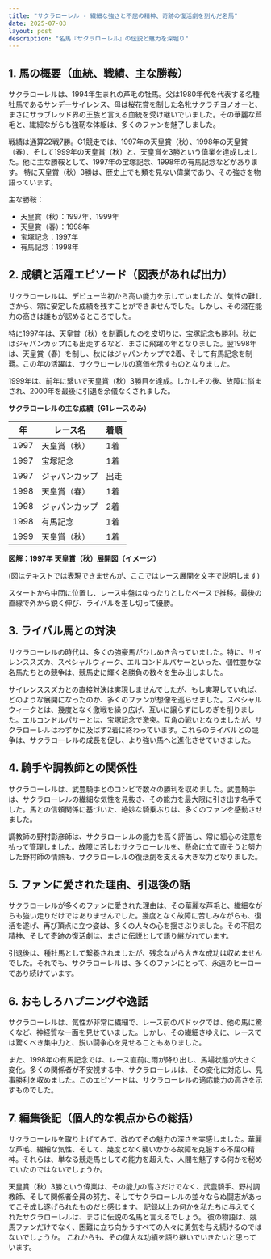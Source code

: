 ```yaml
---
title: "サクラローレル - 繊細な強さと不屈の精神、奇跡の復活劇を刻んだ名馬"
date: 2025-07-03
layout: post
description: "名馬『サクラローレル』の伝説と魅力を深堀り"
---
```


## 1. 馬の概要（血統、戦績、主な勝鞍）

サクラローレルは、1994年生まれの芦毛の牡馬。父は1980年代を代表する名種牡馬であるサンデーサイレンス、母は桜花賞を制した名牝サクラチヨノオーと、まさにサラブレッド界の王族と言える血統を受け継いでいました。その華麗な芦毛と、繊細ながらも強靭な体躯は、多くのファンを魅了しました。

戦績は通算22戦7勝。G1競走では、1997年の天皇賞（秋）、1998年の天皇賞（春）、そして1999年の天皇賞（秋）と、天皇賞を3勝という偉業を達成しました。他に主な勝鞍として、1997年の宝塚記念、1998年の有馬記念などがあります。  特に天皇賞（秋）3勝は、歴史上でも類を見ない偉業であり、その強さを物語っています。

主な勝鞍：

* 天皇賞（秋）：1997年、1999年
* 天皇賞（春）：1998年
* 宝塚記念：1997年
* 有馬記念：1998年


## 2. 成績と活躍エピソード（図表があれば出力）

サクラローレルは、デビュー当初から高い能力を示していましたが、気性の難しさから、常に安定した成績を残すことができませんでした。しかし、その潜在能力の高さは誰もが認めるところでした。

特に1997年は、天皇賞（秋）を制覇したのを皮切りに、宝塚記念も勝利。秋にはジャパンカップにも出走するなど、まさに飛躍の年となりました。翌1998年は、天皇賞（春）を制し、秋にはジャパンカップで2着、そして有馬記念を制覇。この年の活躍は、サクラローレルの真価を示すものとなりました。

1999年は、前年に繋いで天皇賞（秋）3勝目を達成。しかしその後、故障に悩まされ、2000年を最後に引退を余儀なくされました。

**サクラローレルの主な成績（G1レースのみ）**

| 年 | レース名          | 着順 |
|---|-----------------|-----|
| 1997 | 天皇賞（秋）      | 1着 |
| 1997 | 宝塚記念          | 1着 |
| 1997 | ジャパンカップ      | 出走 |
| 1998 | 天皇賞（春）      | 1着 |
| 1998 | ジャパンカップ      | 2着 |
| 1998 | 有馬記念          | 1着 |
| 1999 | 天皇賞（秋）      | 1着 |


**図解：1997年 天皇賞（秋）展開図（イメージ）**

(図はテキストでは表現できませんが、ここではレース展開を文字で説明します)

スタートから中団に位置し、レース中盤はゆったりとしたペースで推移。最後の直線で外から鋭く伸び、ライバルを差し切って優勝。


## 3. ライバル馬との対決

サクラローレルの時代は、多くの強豪馬がひしめき合っていました。特に、サイレンススズカ、スペシャルウィーク、エルコンドルパサーといった、個性豊かな名馬たちとの競争は、競馬史に輝く名勝負の数々を生み出しました。

サイレンススズカとの直接対決は実現しませんでしたが、もし実現していれば、どのような展開になったのか、多くのファンが想像を巡らせました。スペシャルウィークとは、幾度となく激戦を繰り広げ、互いに譲らずにしのぎを削りました。エルコンドルパサーとは、宝塚記念で激突。互角の戦いとなりましたが、サクラローレルはわずかに及ばず2着に終わっています。これらのライバルとの競争は、サクラローレルの成長を促し、より強い馬へと進化させていきました。


## 4. 騎手や調教師との関係性

サクラローレルは、武豊騎手とのコンビで数々の勝利を収めました。武豊騎手は、サクラローレルの繊細な気性を見抜き、その能力を最大限に引き出す名手でした。馬との信頼関係に基づいた、絶妙な騎乗ぶりは、多くのファンを感動させました。

調教師の野村彰彦師は、サクラローレルの能力を高く評価し、常に細心の注意を払って管理しました。故障に苦しむサクラローレルを、懸命に立て直そうと努力した野村師の情熱も、サクラローレルの復活劇を支える大きな力となりました。


## 5. ファンに愛された理由、引退後の話

サクラローレルが多くのファンに愛された理由は、その華麗な芦毛と、繊細ながらも強い走りだけではありませんでした。幾度となく故障に苦しみながらも、復活を遂げ、再び頂点に立つ姿は、多くの人々の心を揺さぶりました。その不屈の精神、そして奇跡の復活劇は、まさに伝説として語り継がれています。

引退後は、種牡馬として繋養されましたが、残念ながら大きな成功は収めませんでした。それでも、サクラローレルは、多くのファンにとって、永遠のヒーローであり続けています。


## 6. おもしろハプニングや逸話

サクラローレルは、気性が非常に繊細で、レース前のパドックでは、他の馬に驚くなど、神経質な一面を見せていました。しかし、その繊細さゆえに、レースでは驚くべき集中力と、鋭い闘争心を見せることもありました。

また、1998年の有馬記念では、レース直前に雨が降り出し、馬場状態が大きく変化。多くの関係者が不安視する中、サクラローレルは、その変化に対応し、見事勝利を収めました。このエピソードは、サクラローレルの適応能力の高さを示すものでした。


## 7. 編集後記（個人的な視点からの総括）

サクラローレルを取り上げてみて、改めてその魅力の深さを実感しました。華麗な芦毛、繊細な気性、そして、幾度となく襲いかかる故障を克服する不屈の精神。それらは、単なる競走馬としての能力を超えた、人間を魅了する何かを秘めていたのではないでしょうか。

天皇賞（秋）3勝という偉業は、その能力の高さだけでなく、武豊騎手、野村調教師、そして関係者全員の努力、そしてサクラローレルの並々ならぬ闘志があってこそ成し遂げられたものだと感じます。  記録以上の何かを私たちに与えてくれたサクラローレルは、まさに伝説の名馬と言えるでしょう。  彼の物語は、競馬ファンだけでなく、困難に立ち向かうすべての人々に勇気を与え続けるのではないでしょうか。  これからも、その偉大な功績を語り継いでいきたいと思っています。

